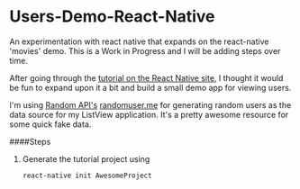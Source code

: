# Users-Demo-React-Native
An experimentation with react native that expands on the react-native 'movies' demo. This is a Work in Progress and I will be adding steps over time.

After going through the [tutorial on the React Native site](http://facebook.github.io/react-native/docs/tutorial.html#content), I thought it would be fun to expand upon it a bit and build a small demo app for viewing users. 

I'm using [Random API's](https://twitter.com/randomapi) [randomuser.me](https://randomuser.me/) for generating random users as the data source for my ListView application. It's a pretty awesome resource for some quick fake data.

####Steps

1. Generate the tutorial project using 
    ```
    react-native init AwesomeProject
    ```

